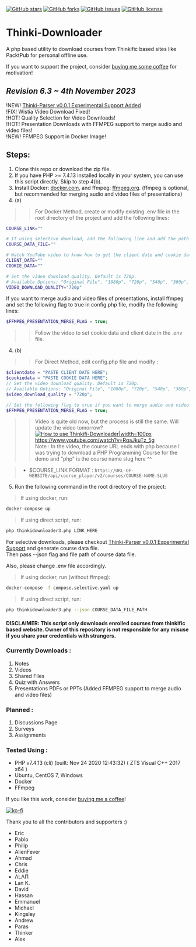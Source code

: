 [![GitHub stars](https://img.shields.io/github/stars/sumeetweb/Thinki-Downloader.svg?style=flat-square)](https://github.com/sumeetweb/Thinki-Downloader/stargazers)
[![GitHub forks](https://img.shields.io/github/forks/sumeetweb/Thinki-Downloader.svg?style=flat-square)](https://github.com/sumeetweb/Thinki-Downloader/network)
[![GitHub issues](https://img.shields.io/github/issues/sumeetweb/Thinki-Downloader.svg?style=flat-square)](https://github.com/sumeetweb/Thinki-Downloader/issues)
[![GitHub license](https://img.shields.io/github/license/sumeetweb/Thinki-Downloader.svg?style=flat-square)](https://github.com/sumeetweb/Thinki-Downloader/blob/master/LICENSE)

# Thinki-Downloader
A php based utility to download courses from Thinkific based sites like PacktPub for personal offline use.

<!-- It's been 2+ years of maintaining this repo and meeting new friends through online calls. Initially this project was barebone with just downloading the Html Content and Lesson Videos. With time, many features added was indeed, a requirement of people who pinged through emails and LinkedIn. 

~~I am thinking for a online version of it. But I am not sure if it will be a paid service or a free one.  Please let me know your thoughts on this :)  
Please drop them at tdl-support@sumeetnaik.com~~  

Update : Thanks to everyone who mailed and messaged on Twitter. I have decided not to go with online version of this script. It might not be a good idea to store your credentials on a server or keep copyright contents on server even if for a limited time. I will try to make this script more user friendly instead. I am currently looking at [NativePHP](https://github.com/NativePHP) and check it out if it helps for multi-platform binary.   -->

If you want to support the project, consider [buying me some coffee](https://ko-fi.com/sumeet) for motivation!  

## ***Revision 6.3 ~ 4th November 2023***

!NEW! [Thinki-Parser v0.0.1 Experimental Support Added](https://sumeetweb.github.io/Thinki-Parser/)  
!FIX! Wistia Video Download Fixed!  
!HOT! Quality Selection for Video Downloads!  
!HOT! Presentation Downloads with FFMPEG support to merge audio and video files!  
!NEW! FFMPEG Support in Docker Image!  

## Steps:
1. Clone this repo or download the zip file.
2. If you have PHP >= 7.4.13 installed locally in your system, you can use this script directly. Skip to step 4(b).
3. Install Docker: [docker.com](https://www.docker.com/), and ffmpeg: [ffmpeg.org](https://ffmpeg.org/). (ffmpeg is optional, but recommended for merging audio and video files of presentations)
4. (a) 
> > For Docker Method, create or modify existing .env file in the root directory of the project and add the following lines:
```bash
COURSE_LINK=""

# If using selective download, add the following line and add the path of course data file downloaded from Thinki-Parser
COURSE_DATA_FILE=""

# Watch YouTube video to know how to get the client date and cookie data
CLIENT_DATE=""
COOKIE_DATA=""

# Set the video download quality. Default is 720p.
# Available Options: "Original File", "1080p", "720p", "540p", "360p", "224p"
VIDEO_DOWNLOAD_QUALITY="720p"
```

If you want to merge audio and video files of presentations, install ffmpeg and set the following flag to true in config.php file, modify the following lines:
```php
$FFMPEG_PRESENTATION_MERGE_FLAG = true;
```

> > Follow the video to set cookie data and client date in the .env file.  

4. (b)
> > For Direct Method, edit config.php file and modify :
```php
$clientdate = "PASTE CLIENT DATE HERE";
$cookiedata = "PASTE COOKIE DATA HERE";
// Set the video download quality. Default is 720p.
// Available Options: "Original File", "1080p", "720p", "540p", "360p", "224p"
$video_download_quality = "720p";

// Set the following flag to true if you want to merge audio and video files of presentations
$FFMPEG_PRESENTATION_MERGE_FLAG = true;
```

> > Video is quite old now, but the process is still the same. Will update the video tomorrow?  
> > [![How to use Thinkifi-Downloader|width=100px](https://img.youtube.com/vi/RqaJkuTz_5g/0.jpg)](https://www.youtube.com/watch?v=RqaJkuTz_5g)  
> > https://www.youtube.com/watch?v=RqaJkuTz_5g  
> > Note : In the video, the course URL ends with php because I was trying to download a PHP Programming Course for the demo and "php" is the course name slug here ^^  

> * $COURSE_LINK FORMAT : `https://URL-OF-WEBSITE/api/course_player/v2/courses/COURSE-NAME-SLUG`  

5. Run the following command in the root directory of the project:
> If using docker, run:
```bash
docker-compose up
```
> If using direct script, run:
```bash
php thinkidownloader3.php LINK_HERE
```

For selective downloads, please checkout [Thinki-Parser v0.0.1 Experimental Support](https://sumeetweb.github.io/Thinki-Parser/) and generate course data file.  
Then pass --json flag and file path of course data file.  

Also, please change .env file accordingly.  
> If using docker, run (without ffmpeg):
```bash
docker-compose -f compose.selective.yaml up
```
> If using direct script, run:
```bash
php thinkidownloader3.php --json COURSE_DATA_FILE_PATH
```

#### DISCLAIMER: This script only downloads enrolled courses from thinkific based website. Owner of this repository is not responsible for any misuse if you share your credentials with strangers.  

### Currently Downloads :  
1. Notes  
2. Videos  
3. Shared Files  
4. Quiz with Answers  
5. Presentations PDFs or PPTs (Added FFMPEG support to merge audio and video files)  

### Planned :  
1. Discussions Page  
2. Surveys  
3. Assignments  

### Tested Using :  
- PHP v7.4.13 (cli) (built: Nov 24 2020 12:43:32) ( ZTS Visual C++ 2017 x64 )  
- Ubuntu, CentOS 7, Windows
- Docker
- FFmpeg


If you like this work, consider [buying me a coffee](https://ko-fi.com/sumeet)!  

[![ko-fi](https://ko-fi.com/img/githubbutton_sm.svg)](https://ko-fi.com/O5O74Z4Q2)  

Thank you to all the contributors and supporters :)  
- Eric
- Pablo
- Philip
- AlienFever
- Ahmad
- Chris
- Eddie
- ΛLΛΠ
- Lan K.
- David
- Hassan
- Emmanuel
- Michael
- Kingsley
- Andrew
- Paras
- Thinker
- Alex
